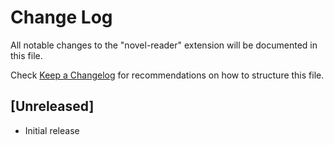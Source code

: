 # Change Log

All notable changes to the "novel-reader" extension will be documented in this file.

Check [Keep a Changelog](http://keepachangelog.com/) for recommendations on how to structure this file.

## [Unreleased]

- Initial release